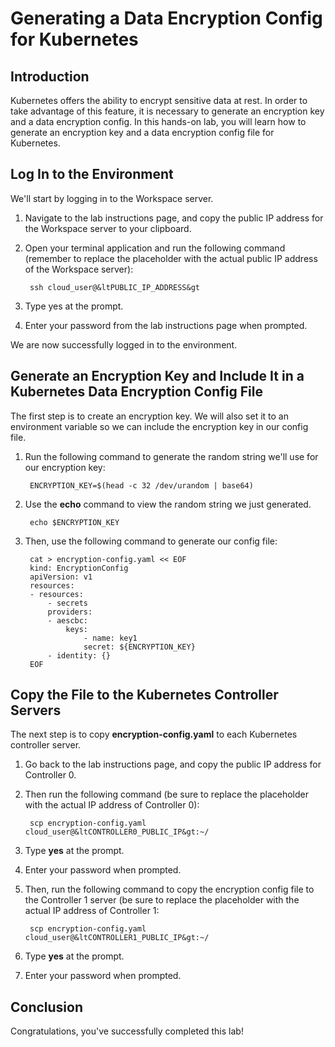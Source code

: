 # **Generating a Data Encryption Config for Kubernetes**
## **Introduction**
Kubernetes offers the ability to encrypt sensitive data at rest. In order to take advantage of this feature, it is necessary to generate an encryption key and a data encryption config. In this hands-on lab, you will learn how to generate an encryption key and a data encryption config file for Kubernetes.

## **Log In to the Environment**
We'll start by logging in to the Workspace server.

1. Navigate to the lab instructions page, and copy the public IP address for the Workspace server to your clipboard.
2. Open your terminal application and run the following command (remember to replace the placeholder with the actual public IP address of the Workspace server):

        ssh cloud_user@&ltPUBLIC_IP_ADDRESS&gt
3. Type yes at the prompt.
4. Enter your password from the lab instructions page when prompted.

We are now successfully logged in to the environment.

## **Generate an Encryption Key and Include It in a Kubernetes Data Encryption Config File**
The first step is to create an encryption key. We will also set it to an environment variable so we can include the encryption key in our config file.

1. Run the following command to generate the random string we'll use for our encryption key:
        
        ENCRYPTION_KEY=$(head -c 32 /dev/urandom | base64)

2. Use the **echo** command to view the random string we just generated.

        echo $ENCRYPTION_KEY

3. Then, use the following command to generate our config file:

        cat > encryption-config.yaml << EOF
        kind: EncryptionConfig
        apiVersion: v1
        resources:
        - resources:
            - secrets
            providers:
            - aescbc:
                keys:
                    - name: key1
                    secret: ${ENCRYPTION_KEY}
            - identity: {}
        EOF

## **Copy the File to the Kubernetes Controller Servers**
The next step is to copy **encryption-config.yaml** to each Kubernetes controller server.

1. Go back to the lab instructions page, and copy the public IP address for Controller 0.
2. Then run the following command (be sure to replace the placeholder with the actual IP address of Controller 0):
        
        scp encryption-config.yaml cloud_user@&ltCONTROLLER0_PUBLIC_IP&gt:~/

3. Type **yes** at the prompt.
4. Enter your password when prompted.
5. Then, run the following command to copy the encryption config file to the Controller 1 server (be sure to replace the placeholder with the actual IP address of Controller 1:

        scp encryption-config.yaml cloud_user@&ltCONTROLLER1_PUBLIC_IP&gt:~/

6. Type **yes** at the prompt.
7. Enter your password when prompted.

## **Conclusion**
Congratulations, you've successfully completed this lab!